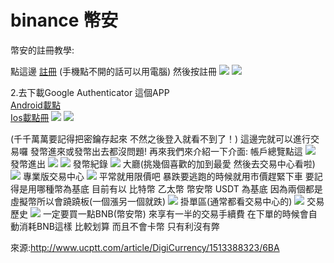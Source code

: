 # binance 幣安
幣安的註冊教學:

點這邊
<a href="https://www.binance.com/?ref=13190770" target="_blank">註冊</a>
(手機點不開的話可以用電腦)
然後按註冊
<img src="https://imgur.com/X8i9TcO.jpg" />
<img src="https://imgur.com/yFIFuPD.jpg" />

2.去下載Google Authenticator 這個APP<br />
<a href="https://goo.gl/Zaxm7t" target="_blank">Android載點</a> <br />
<a href="https://goo.gl/9xQzTZ" target="_blank">Ios載點冊</a> 
<img src="https://imgur.com/ddeEaIw.jpg" />
<img src="https://imgur.com/GCyztiU.jpg" />

(千千萬萬要記得把密鑰存起來 不然之後登入就看不到了！)
這邊完就可以進行交易囉 發幣進來或發幣出去都沒問題!
再來我們來介紹一下介面:
帳戶總覽點這
<img src="https://imgur.com/e1K088r.jpg" />
發幣進出
<img src="https://imgur.com/7UYLGLr.jpg" />
<img src="https://imgur.com/XgdRI05.jpg" />
發幣紀錄
<img src="https://imgur.com/WzayH4C.jpg" />
大廳(挑幾個喜歡的加到最愛 然後去交易中心看啦)
<img src="https://imgur.com/eppVP4E.jpg" />
專業版交易中心
<img src="https://imgur.com/bt30UuR.jpgg" />
平常就用限價吧
暴跌要逃跑的時候就用市價趕緊下車
要記得是用哪種幣為基底 目前有以 比特幣 乙太幣 幣安幣 USDT 為基底
因為兩個都是虛擬幣所以會蹺蹺板(一個漲另一個就跌)
<img src="https://imgur.com/GRPUKka.jpg" />
掛單區(通常都看交易中心的)
<img src="https://imgur.com/AXDtENQ.jpg" />
交易歷史
<img src="https://imgur.com/akbNGFu.jpg" />
一定要買一點BNB(幣安幣) 來享有一半的交易手續費 在下單的時候會自動消耗BNB這樣
比較划算 而且不會卡幣 只有利沒有弊

來源:http://www.ucptt.com/article/DigiCurrency/1513388323/6BA
